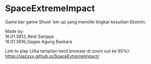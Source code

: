 # SpaceExtremeImpact
Game ber genre Shoot 'em up yang memiliki tingkat kesulitan Ekstrim.

Made by:</br> 
16.01.3812_Redi Sanjaya</br>
16.01.3816_Gagas Agung Baskara

Link to play (Jika tampilan kecil browser di zoom out ke 90%):</br>
https://gazxxx.github.io/SpaceExtremeImpact/
